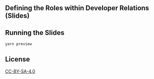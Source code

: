 ## Defining the Roles within Developer Relations (Slides)

## Running the Slides

```bash
yarn preview
```

## License

[CC-BY-SA-4.0](https://creativecommons.org/licenses/by-sa/4.0/)